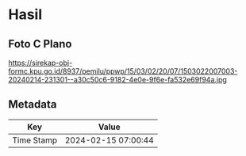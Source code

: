 # Hasil

## Foto C Plano

https://sirekap-obj-formc.kpu.go.id/8937/pemilu/ppwp/15/03/02/20/07/1503022007003-20240214-231301--a30c50c6-9182-4e0e-9f6e-fa532e69f94a.jpg


## Metadata

| Key        | Value               |
| ---------- | ------------------- |
| Time Stamp | 2024-02-15 07:00:44 |



